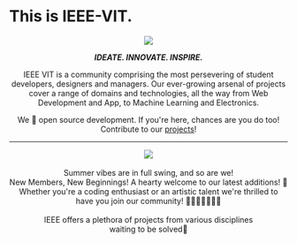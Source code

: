 
# This is IEEE-VIT.



<p align="center">
  <img src="https://github.com/IEEE-VIT/.github/blob/main/profile/IEEE%20Space.png">
</p>

<p align="center">
<b><i>IDEATE. INNOVATE. INSPIRE.</i></b>
</p>

<p align="center">
IEEE VIT is a community comprising the most persevering of student developers, designers and managers. Our ever-growing arsenal of projects cover a range of domains and technologies, all the way from Web Development and App, to Machine Learning and Electronics. 
</p>
<p align="center">
We 💙 open source development. If you're here, chances are you do too! Contribute to our <a href="https://github.com/orgs/IEEE-VIT/repositories">projects</a>!
</p>

-----------------------------------------------------------------
<div align="center">
  <img src ="https://github.com/IEEE-VIT/.github/blob/main/profile/ReadMeAprilMeme.jpg">
  <br>
  <br>
Summer vibes are in full swing, and so are we!
  <br>New Members, New Beginnings! A hearty welcome to our latest additions! 🎉
  <br>Whether you're a coding enthusiast or an artistic talent we're thrilled to have you join our community! 🧑‍💻🧑‍🎨🧑🏻‍💼
  <br>
  <br>IEEE offers a plethora of projects from various disciplines waiting to be solved<a href="https://www.youtube.com/watch?v=EzcCz5mI5Mc" style="text-decoration:none">🥳</a>
</div>
